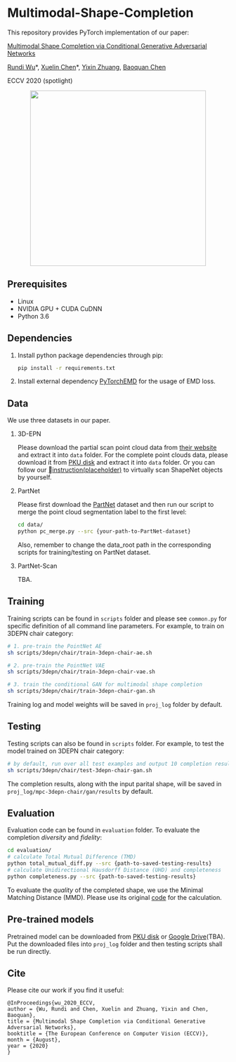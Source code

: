 # Multimodal-Shape-Completion

This repository provides PyTorch implementation of our paper:

[Multimodal Shape Completion via Conditional Generative Adversarial Networks](https://arxiv.org/abs/2003.07717)

[Rundi Wu](https://chriswu1997.github.io)\*, [Xuelin Chen](https://xuelin-chen.github.io)\*, [Yixin Zhuang](http://www.yixin.io/), [Baoquan Chen](http://cfcs.pku.edu.cn/baoquan/)

ECCV 2020 (spotlight)

<p align="center">
  <img src='teaser.png' width=400>
</p>

## Prerequisites

- Linux
- NVIDIA GPU + CUDA CuDNN
- Python 3.6



## Dependencies

1. Install python package dependencies through pip:

   ```bash
   pip install -r requirements.txt
   ```

2. Install external dependency [PyTorchEMD](https://github.com/daerduoCarey/PyTorchEMD) for the usage of EMD loss.



## Data

We use three datasets in our paper.

1. 3D-EPN

   Please download the partial scan point cloud data from [their website](http://kaldir.vc.in.tum.de/adai/CNNComplete/shapenet_dim32_sdf_pc.zip) and extract it into `data` folder. For the complete point clouds data, please download it from [PKU disk](https://dev-rc.teamviewer.com/LogOn) and extract it into `data` folder. Or you can follow our [instruction(placeholder)]() to virtually scan ShapeNet objects by yourself.

2. PartNet

   Please first download the [PartNet](https://www.shapenet.org/download/parts) dataset and then run our script to merge the point cloud segmentation label to the first level:

   ```bash
   cd data/
   python pc_merge.py --src {your-path-to-PartNet-dataset}
   ```

   Also, remember to change the data_root path in the corresponding scripts for training/testing on PartNet dataset.

3. PartNet-Scan

   TBA.



## Training

Training scripts can be found in `scripts` folder and please see `common.py` for specific definition of all command line parameters. For example, to train on 3DEPN chair category:

```bash
# 1. pre-train the PointNet AE
sh scripts/3depn/chair/train-3depn-chair-ae.sh

# 2. pre-train the PointNet VAE
sh scripts/3depn/chair/train-3depn-chair-vae.sh

# 3. train the conditional GAN for multimodal shape completion
sh scripts/3depn/chair/train-3depn-chair-gan.sh

```

Training log and model weights will be saved in `proj_log` folder by default. 



## Testing

Testing scripts can also be found in `scripts` folder. For example, to test the model trained on 3DEPN chair category:

```bash
# by default, run over all test examples and output 10 completion results for each
sh scripts/3depn/chair/test-3depn-chair-gan.sh
```

The completion results, along with the input parital shape, will be saved in `proj_log/mpc-3depn-chair/gan/results` by default. 



## Evaluation

Evaluation code can be found in `evaluation` folder. To evaluate the completion *diversity* and *fidelity*:

```bash
cd evaluation/
# calculate Total Mutual Difference (TMD)
python total_mutual_diff.py --src {path-to-saved-testing-results}
# calculate Unidirectional Hausdorff Distance (UHD) and completeness
python completeness.py --src {path-to-saved-testing-results}
```

To evaluate the *quality* of the completed shape, we use the Minimal Matching Distance (MMD). Please use its original [code](https://github.com/optas/latent_3d_points/blob/master/src/evaluation_metrics.py) for the calculation.



## Pre-trained models

Pretrained model can be downloaded from [PKU disk](https://disk.pku.edu.cn:443/link/398E3D0C5ED9BF2BD55F9A21283815E0) or [Google Drive]()(TBA). Put the downloaded files into `proj_log` folder and then testing scripts shall be run directly. 



## Cite

Please cite our work if you find it useful:

```
@InProceedings{wu_2020_ECCV,
author = {Wu, Rundi and Chen, Xuelin and Zhuang, Yixin and Chen, Baoquan},
title = {Multimodal Shape Completion via Conditional Generative Adversarial Networks},
booktitle = {The European Conference on Computer Vision (ECCV)},
month = {August},
year = {2020}
}
```

